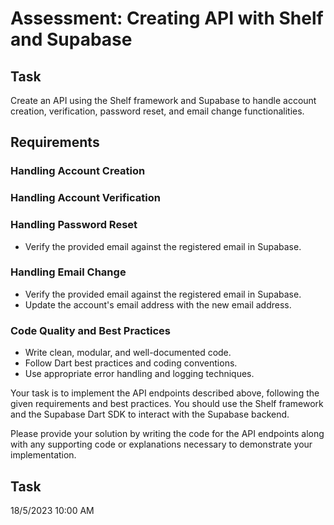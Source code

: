 # Assessment: Creating API with Shelf and Supabase

## Task

Create an API using the Shelf framework and Supabase to handle account creation, verification, password reset, and email change functionalities.

## Requirements

### Handling Account Creation

<!-- Implement the `POST /create_account` endpoint to create a new user account in Supabase. -->
<!-- - Validate the request body to ensure all required fields are provided (e.g., email, password). -->
<!-- - Store the user's account information (e.g., email, password) in Supabase. -->
<!-- - Return an appropriate response indicating the success or failure of the account creation process. -->

### Handling Account Verification

<!-- Implement the `POST /verify_account` endpoint to verify a user's account in Supabase. -->
<!-- - Validate the request body to ensure all required fields are provided (e.g., email, verificationCode). -->
<!-- - Verify the provided verification code against the stored code in Supabase. -->
<!-- - Update the account's verification status in the database upon successful verification. -->
<!-- - Return an appropriate response indicating the success or failure of the verification process. -->

### Handling Password Reset

<!-- Implement the `POST /reset_password` endpoint to allow users to reset their account password in Supabase. -->
<!-- - Validate the request body to ensure all required fields are provided (e.g., email, newPassword). -->
- Verify the provided email against the registered email in Supabase.
<!-- - Return an appropriate response indicating the success or failure of the password reset process. -->

### Handling Email Change

<!-- Implement the `POST /change_email` endpoint to allow users to change their account email address in Supabase. -->
<!-- - Validate the request body to ensure all required fields are provided (e.g., email, newEmail). -->
- Verify the provided email against the registered email in Supabase.
- Update the account's email address with the new email address.
<!-- - Return an appropriate response indicating the success or failure of the email change process. -->

### Code Quality and Best Practices

- Write clean, modular, and well-documented code.
- Follow Dart best practices and coding conventions.
- Use appropriate error handling and logging techniques.

Your task is to implement the API endpoints described above, following the given requirements and best practices. You should use the Shelf framework and the Supabase Dart SDK to interact with the Supabase backend.

Please provide your solution by writing the code for the API endpoints along with any supporting code or explanations necessary to demonstrate your implementation.

## Task
18/5/2023 10:00 AM

